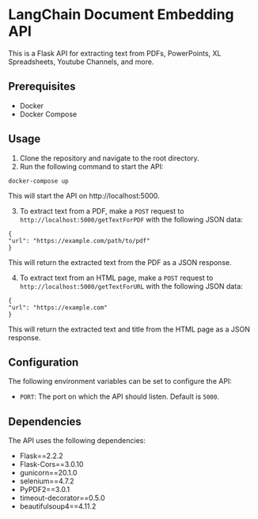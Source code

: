 # LangChain Document Embedding API

This is a Flask API for extracting text from PDFs, PowerPoints, XL Spreadsheets, Youtube Channels, and more. 

## Prerequisites

- Docker
- Docker Compose

## Usage

1. Clone the repository and navigate to the root directory.
2. Run the following command to start the API:

```
docker-compose up
```

This will start the API on http://localhost:5000.

3. To extract text from a PDF, make a `POST` request to `http://localhost:5000/getTextForPDF` with the following JSON data:

```
{
"url": "https://example.com/path/to/pdf"
}
```

This will return the extracted text from the PDF as a JSON response.

4. To extract text from an HTML page, make a `POST` request to `http://localhost:5000/getTextForURL` with the following JSON data:

```
{
"url": "https://example.com"
}
```

This will return the extracted text and title from the HTML page as a JSON response.

## Configuration

The following environment variables can be set to configure the API:

- `PORT`: The port on which the API should listen. Default is `5000`.

## Dependencies

The API uses the following dependencies:

- Flask==2.2.2
- Flask-Cors==3.0.10
- gunicorn==20.1.0
- selenium==4.7.2
- PyPDF2==3.0.1
- timeout-decorator==0.5.0
- beautifulsoup4==4.11.2
